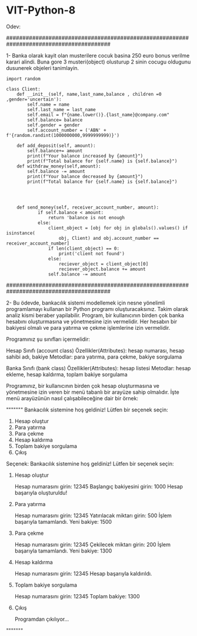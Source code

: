 # VIT-Python-8

Odev: 

########################################################################################

1- Banka olarak kayit olan musterilere cocuk basina 250 euro bonus verilme karari alindi.
Buna gore 3 musteri(object) olusturup 2 sinin cocugu oldugunu dusunerek objeleri tanimlayin.

```
import random

class Client:
    def __init__(self, name,last_name,balance , children =0 ,gender='uncertain'):
        self.name = name
        self.last_name = last_name
        self.email = f"{name.lower()}.{last_name}@company.com"
        self.balance= balance
        self.gender = gender
        self.account_number = ('ABN' + f'{random.randint(1000000000,9999999999)}')

    def add_deposit(self, amount):
        self.balance+= amount
        print(f"Your balance increased by {amount}")
        print(f"Total balance for {self.name} is {self.balance}")
    def withdraw_money(self,amount):
        self.balance -= amount
        print(f"Your balance decreased by {amount}")
        print(f"Total balance for {self.name} is {self.balance}")
    
    
    

	def send_money(self, receiver_account_number, amount):
	        if self.balance < amount:
	            return 'balance is not enough
	        else:
	            client_object = [obj for obj in globals().values() if isinstance(
	                obj, Client) and obj.account_number == receiver_account_number]
	            if len(client_object) == 0:
	                print('client not found')
	            else:
	                reciever_object = client_object[0]
	                reciever_object.balance += amount
                self.balance -= amount

```



########################################################################################

2- 
Bu ödevde, bankacılık sistemi modellemek için nesne yönelimli programlamayı kullanan bir Python programı oluşturacaksınız. Takim olarak analiz kismi beraber yapilabilir. 
Program, bir kullanıcının birden çok banka hesabını oluşturmasına ve yönetmesine izin vermelidir. Her hesabın bir bakiyesi olmalı ve para yatırma ve çekme işlemlerine izin vermelidir.

Programınız şu sınıfları içermelidir:

Hesap Sınıfı (account class)
Özellikler(Attributes): hesap numarası, hesap sahibi adı, bakiye
Metodlar: para yatırma, para çekme, bakiye sorgulama

Banka Sınıfı (bank class)
Özellikler(Attributes): hesap listesi
Metodlar: hesap ekleme, hesap kaldırma, toplam bakiye sorgulama

Programınız, bir kullanıcının birden çok hesap oluşturmasına ve yönetmesine izin veren bir menü tabanlı bir arayüze sahip olmalıdır. 
İşte menü arayüzünün nasıl çalışabileceğine dair bir örnek:

"""""""
Bankacılık sistemine hoş geldiniz!
Lütfen bir seçenek seçin:

1. Hesap oluştur
2. Para yatırma
3. Para çekme
4. Hesap kaldırma
5. Toplam bakiye sorgulama
6. Çıkış

Seçenek:
Bankacılık sistemine hoş geldiniz!
Lütfen bir seçenek seçin:

1. Hesap oluştur

    Hesap numarasını girin: 12345
    Başlangıç bakiyesini girin: 1000
    Hesap başarıyla oluşturuldu!

2. Para yatırma

    Hesap numarasını girin: 12345
    Yatırılacak miktarı girin: 500
    İşlem başarıyla tamamlandı. Yeni bakiye: 1500

3. Para çekme

    Hesap numarasını girin: 12345
    Çekilecek miktarı girin: 200
    İşlem başarıyla tamamlandı. Yeni bakiye: 1300

4. Hesap kaldırma

    Hesap numarasını girin: 12345
    Hesap başarıyla kaldırıldı.

5. Toplam bakiye sorgulama

    Hesap numarasını girin: 12345
    Toplam bakiye: 1300

6. Çıkış

    Programdan çıkılıyor...

"""""""
